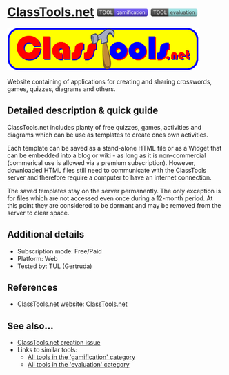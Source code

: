 # [ClassTools.net](https://www.classtools.net/)  [<img src="images/gamification.png" align="bottom">](https://github.com/e-CLOSE/Toolbox/issues?q=label%3A01_TOOL+label%3Agamification) [<img src="images/evaluation.png" align="bottom" >](https://github.com/e-CLOSE/Toolbox/issues?q=label%3A01_TOOL+label%3Aevaluation)

[<img src="images/logoClasstools.gif" align="bottom" height="100" alt="ClassTools Logo">](https://www.classtools.net/)

Website containing of applications for creating and sharing crosswords, games, quizzes, diagrams and others.


## Detailed description & quick guide

ClassTools.net includes planty of free quizzes, games, activities and
diagrams which can be use as templates to create ones own activities.

Each template can be saved as a stand-alone HTML file or as a Widget that can be embedded into a blog or wiki - as long as it is non-commercial (commerical use is allowed via a premium subscription). However, downloaded HTML files still need to communicate with the ClassTools server and therefore require a computer to have an internet connection.

The saved templates stay on the server permanently. The only exception is for files which are not accessed even once during a 12-month period. At this point they are considered to be dormant and may be removed from the server to clear space.

## Additional details

- Subscription mode: Free/Paid
- Platform: Web
- Tested by: TUL (Gertruda)


## References

- ClassTools.net website: [ClassTools.net](https://www.classtools.net/)


## See also...

- [ClassTools.net creation issue](https://github.com/e-CLOSE/Toolbox/issues/112)
- Links to similar tools:
  - [All tools in the 'gamification' category](https://github.com/e-CLOSE/Toolbox/issues?q=label%3A01_TOOL+label%3Agamification)
  - [All tools in the 'evaluation' category](https://github.com/e-CLOSE/Toolbox/issues?q=label%3A01_TOOL+label%3Aevaluation)
